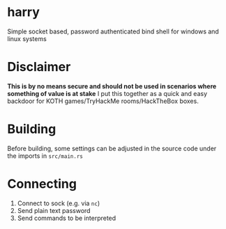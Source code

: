 # harry

Simple socket based, password authenticated bind shell for windows and linux systems

# Disclaimer
**This is by no means secure and should not be used in scenarios where something of value is at stake**
I put this together as a quick and easy backdoor for KOTH games/TryHackMe rooms/HackTheBox boxes.

# Building
Before building, some settings can be adjusted in the source code under the imports in `src/main.rs` 

# Connecting

1. Connect to sock (e.g. via `nc`)
2. Send plain text password
3. Send commands to be interpreted
